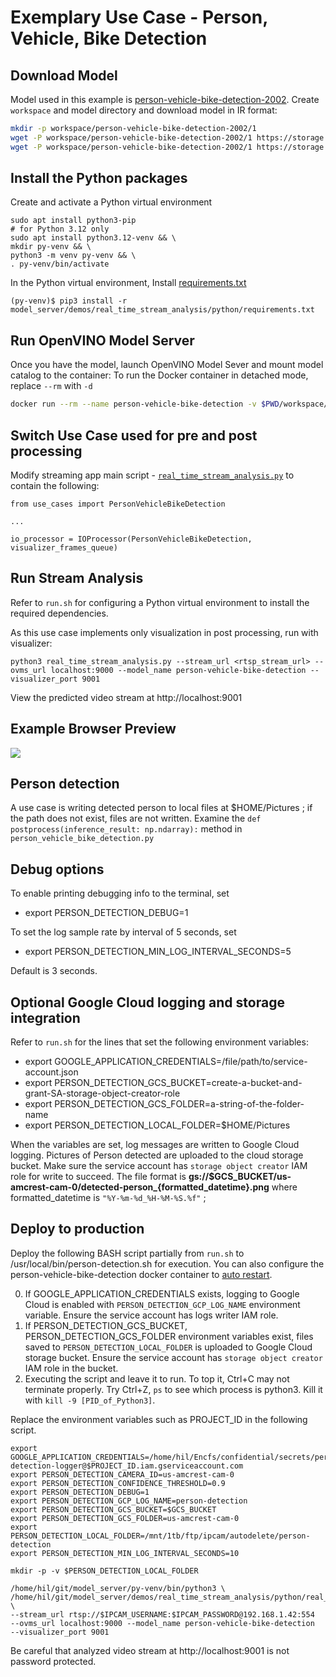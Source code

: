 # Exemplary Use Case - Person, Vehicle, Bike Detection

## Download Model

Model used in this example is [person-vehicle-bike-detection-2002](https://docs.openvino.ai/2023.2/omz_models_model_person_vehicle_bike_detection_2002.html).
Create `workspace` and model directory and download model in IR format:
```bash
mkdir -p workspace/person-vehicle-bike-detection-2002/1
wget -P workspace/person-vehicle-bike-detection-2002/1 https://storage.openvinotoolkit.org/repositories/open_model_zoo/2022.1/models_bin/2/person-vehicle-bike-detection-2002/FP32/person-vehicle-bike-detection-2002.bin
wget -P workspace/person-vehicle-bike-detection-2002/1 https://storage.openvinotoolkit.org/repositories/open_model_zoo/2022.1/models_bin/2/person-vehicle-bike-detection-2002/FP32/person-vehicle-bike-detection-2002.xml
```

## Install the Python packages
Create and activate a Python virtual environment 
```commandline
sudo apt install python3-pip
# for Python 3.12 only
sudo apt install python3.12-venv && \
mkdir py-venv && \
python3 -m venv py-venv && \
. py-venv/bin/activate
```
In the Python virtual environment, Install [requirements.txt](..%2F..%2Frequirements.txt)
```commandline
(py-venv)$ pip3 install -r model_server/demos/real_time_stream_analysis/python/requirements.txt
```

## Run OpenVINO Model Server

Once you have the model, launch OpenVINO Model Sever and mount model catalog to the container:
To run the Docker container in detached mode, replace `--rm` with `-d`
```bash
docker run --rm --name person-vehicle-bike-detection -v $PWD/workspace/person-vehicle-bike-detection-2002:/model -p 9000:9000 openvino/model_server:latest --model_path /model --model_name person-vehicle-bike-detection --layout NHWC:NCHW --shape auto --port 9000 
```

## Switch Use Case used for pre and post processing

Modify streaming app main script - [`real_time_stream_analysis.py`](https://github.com/openvinotoolkit/model_server/blob/main/demos/real_time_stream_analysis/python/real_time_stream_analysis.py) to contain the following:

```
from use_cases import PersonVehicleBikeDetection

...

io_processor = IOProcessor(PersonVehicleBikeDetection, visualizer_frames_queue)
```

## Run Stream Analysis
Refer to `run.sh` for configuring a Python virtual environment to install the required dependencies.

As this use case implements only visualization in post processing, run with visualizer:

```
python3 real_time_stream_analysis.py --stream_url <rtsp_stream_url> --ovms_url localhost:9000 --model_name person-vehicle-bike-detection --visualizer_port 9001
```
View the predicted video stream at http://localhost:9001

## Example Browser Preview

<img src="https://github.com/openvinotoolkit/model_server/blob/main/demos/real_time_stream_analysis/python/assets/visualizer_example_browser.gif">

## Person detection
A use case is writing detected person to local files at $HOME/Pictures ; if the path does not exist, files are not written.
Examine the `def postprocess(inference_result: np.ndarray):` method in `person_vehicle_bike_detection.py`

## Debug options
To enable printing debugging info to the terminal, set
- export PERSON_DETECTION_DEBUG=1

To set the log sample rate by interval of 5 seconds, set
- export PERSON_DETECTION_MIN_LOG_INTERVAL_SECONDS=5

Default is 3 seconds. 

## Optional Google Cloud logging and storage integration

Refer to `run.sh` for the lines that set the following environment variables:
- export GOOGLE_APPLICATION_CREDENTIALS=/file/path/to/service-account.json
- export PERSON_DETECTION_GCS_BUCKET=create-a-bucket-and-grant-SA-storage-object-creator-role
- export PERSON_DETECTION_GCS_FOLDER=a-string-of-the-folder-name
- export PERSON_DETECTION_LOCAL_FOLDER=$HOME/Pictures

When the variables are set, log messages are written to Google Cloud logging. Pictures of Person detected are uploaded
to the cloud storage bucket. Make sure the service account has `storage object creator` IAM role for write to succeed.
The file format is
**gs://$GCS_BUCKET/us-amcrest-cam-0/detected-person_{formatted_datetime}.png**
where formatted_datetime is `"%Y-%m-%d_%H-%M-%S.%f"` ;

## Deploy to production
Deploy the following BASH script partially from `run.sh` to /usr/local/bin/person-detection.sh for execution.
You can also configure the person-vehicle-bike-detection docker container to
[auto restart](https://docs.docker.com/config/containers/start-containers-automatically/).

0. If GOOGLE_APPLICATION_CREDENTIALS exists, logging to Google Cloud is enabled with
`PERSON_DETECTION_GCP_LOG_NAME` environment variable. Ensure the service account has logs writer IAM role.
1. If PERSON_DETECTION_GCS_BUCKET, PERSON_DETECTION_GCS_FOLDER environment variables exist, files saved to `PERSON_DETECTION_LOCAL_FOLDER` is uploaded to Google Cloud storage bucket. Ensure the service account has `storage object creator` IAM role in the bucket.
2. Executing the script and leave it to run. To top it, Ctrl+C may not terminate properly. Try Ctrl+Z, `ps` to see which process is python3. Kill it with `kill -9 [PID_of_Python3]`.

Replace the environment variables such as PROJECT_ID in the following script.
```commandline
export GOOGLE_APPLICATION_CREDENTIALS=/home/hil/Encfs/confidential/secrets/person-detection-logger@$PROJECT_ID.iam.gserviceaccount.com
export PERSON_DETECTION_CAMERA_ID=us-amcrest-cam-0
export PERSON_DETECTION_CONFIDENCE_THRESHOLD=0.9
export PERSON_DETECTION_DEBUG=1
export PERSON_DETECTION_GCP_LOG_NAME=person-detection
export PERSON_DETECTION_GCS_BUCKET=$GCS_BUCKET
export PERSON_DETECTION_GCS_FOLDER=us-amcrest-cam-0
export PERSON_DETECTION_LOCAL_FOLDER=/mnt/1tb/ftp/ipcam/autodelete/person-detection
export PERSON_DETECTION_MIN_LOG_INTERVAL_SECONDS=10

mkdir -p -v $PERSON_DETECTION_LOCAL_FOLDER

/home/hil/git/model_server/py-venv/bin/python3 \
/home/hil/git/model_server/demos/real_time_stream_analysis/python/real_time_stream_analysis.py \
--stream_url rtsp://$IPCAM_USERNAME:$IPCAM_PASSWORD@192.168.1.42:554  --ovms_url localhost:9000 --model_name person-vehicle-bike-detection  --visualizer_port 9001
```
Be careful that analyzed video stream at http://localhost:9001 is not password protected.
